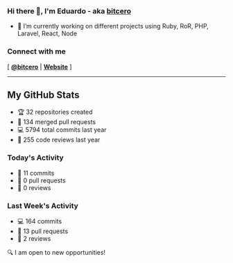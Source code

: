 ### Hi there 👋, I'm Eduardo - aka [bitcero](https://bitcero.dev)

- 🔭 I’m currently working on different projects using Ruby, RoR, PHP, Laravel, React, Node

### Connect with me

[ [**@bitcero**](https://twitter.com/bitcero/) |
[**Website**](https://eduardocortes.mx) ]

---

<!--SECTION:stats-->
## My GitHub Stats

- 🏆 32 repositories created
- 🔀 134 merged pull requests
- 💻 5794 total commits last year
- 🧐 255 code reviews last year

### Today's Activity

- 📝 11 commits
- 🤝 0 pull requests
- 👀 0 reviews

### Last Week's Activity

- 💻 164 commits
- 🤝 13 pull requests
- 👀 2 reviews

🔍 I am open to new opportunities!
  <!--/SECTION:stats-->
